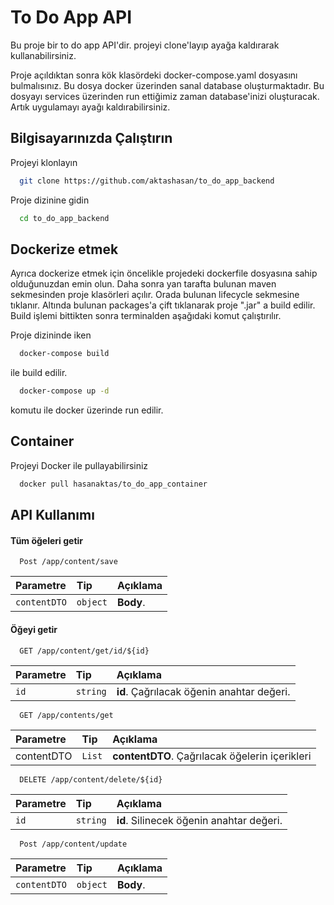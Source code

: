 
# To Do App API

Bu proje bir to do app API'dir. projeyi clone'layıp ayağa kaldırarak kullanabilirsiniz.

Proje açıldıktan sonra kök klasördeki docker-compose.yaml dosyasını bulmalısınız. Bu dosya docker üzerinden sanal database oluşturmaktadır. Bu dosyayı services üzerinden run ettiğimiz zaman database'inizi oluşturacak. Artık uygulamayı ayağı kaldırabilirsiniz.
## Bilgisayarınızda Çalıştırın

Projeyi klonlayın

```bash
  git clone https://github.com/aktashasan/to_do_app_backend
```

Proje dizinine gidin

```bash
  cd to_do_app_backend
```

  
## Dockerize etmek
Ayrıca dockerize etmek için öncelikle projedeki dockerfile dosyasına sahip olduğunuzdan emin olun. Daha sonra yan tarafta bulunan maven sekmesinden proje klasörleri açılır. Orada bulunan lifecycle sekmesine tıklanır. Altında bulunan packages'a çift tıklanarak proje ".jar" a build edilir. Build işlemi bittikten sonra terminalden aşağıdaki komut çalıştırılır.

Proje dizininde iken

```bash
  docker-compose build
```
ile build edilir.

```bash
  docker-compose up -d
```
komutu ile docker üzerinde run edilir. 
## Container

Projeyi Docker ile pullayabilirsiniz

```bash
  docker pull hasanaktas/to_do_app_container
```
## API Kullanımı

#### Tüm öğeleri getir

```http
  Post /app/content/save
```

| Parametre | Tip     | Açıklama                |
| :-------- | :------- | :------------------------- |
| `contentDTO` | `object` | **Body**. |

#### Öğeyi getir

```http
  GET /app/content/get/id/${id}
```

| Parametre | Tip     | Açıklama                       |
| :-------- | :------- | :-------------------------------- |
| `id`      | `string` | **id**. Çağrılacak öğenin anahtar değeri. |

```http
  GET /app/contents/get
```

| Parametre | Tip     | Açıklama                       |
| :-------- | :------- | :-------------------------------- |
| contentDTO      | `List` | **contentDTO**. Çağrılacak öğelerin içerikleri |

```http
  DELETE /app/content/delete/${id}
```

| Parametre | Tip     | Açıklama                       |
| :-------- | :------- | :-------------------------------- |
| `id`      | `string` | **id**. Silinecek öğenin anahtar değeri. |

```http
  Post /app/content/update
```

| Parametre | Tip     | Açıklama                |
| :-------- | :------- | :------------------------- |
| `contentDTO` | `object` | **Body**. |

  
